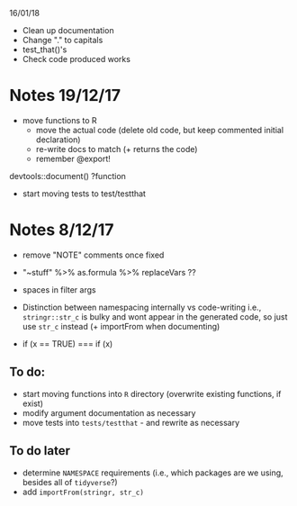 16/01/18

- Clean up documentation
- Change "." to capitals
- test_that()'s
- Check code produced works

# Notes 19/12/17

- move functions to R
  - move the actual code (delete old code, but keep commented initial declaration)
  - re-write docs to match (+ returns the code)
  - remember @export!
  
devtools::document()
?function
  
- start moving tests to test/testthat






# Notes 8/12/17

- remove "NOTE" comments once fixed
- "~stuff" %>% as.formula %>% replaceVars ??
- spaces in filter args

- Distinction between namespacing internally vs code-writing
  i.e., `stringr::str_c` is bulky and wont appear in the generated
        code, so just use `str_c` instead (+ importFrom when documenting)

- if (x == TRUE) === if (x)


## To do:

- start moving functions into `R` directory (overwrite existing functions, if exist)
- modify argument documentation as necessary
- move tests into `tests/testthat` - and rewrite as necessary

## To do later
- determine `NAMESPACE` requirements (i.e., which packages are we using, besides all of `tidyverse`?)
- add `importFrom(stringr, str_c)` 